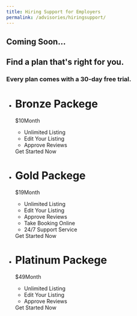 ```yaml
---
title: Hiring Support for Employers
permalink: /advisories/hiringsupport/
---
```


## **Coming Soon...**

<div class="pricingTable">
  <h2 class="pricingTable-title">Find a plan that's right for you.</h2>
  <h3 class="pricingTable-subtitle">Every plan comes with a 30-day   free trial.</h3>
  
  <ul class="pricingTable-firstTable">
    <li class="pricingTable-firstTable_table">
      <h1 class="pricingTable-firstTable_table__header">Bronze Packege</h1>
      <p class="pricingTable-firstTable_table__pricing"><span>$</span><span>10</span><span>Month</span></p>
      <ul class="pricingTable-firstTable_table__options">
        <li>Unlimited Listing</li>
        <li>Edit Your Listing</li>
        <li>Approve Reviews</li>
      </ul>
      <div class="pricingTable-firstTable_table__getstart">Get Started Now</div>
    </li><li class="pricingTable-firstTable_table">
      <h1 class="pricingTable-firstTable_table__header">Gold Packege</h1>
      <p class="pricingTable-firstTable_table__pricing"><span>$</span><span>19</span><span>Month</span></p>
      <ul class="pricingTable-firstTable_table__options">
        <li>Unlimited Listing</li>
        <li>Edit Your Listing</li>
        <li>Approve Reviews</li>
        <li>Take Booking Online</li>
        <li>24/7 Support Service</li>
      </ul>
      <div class="pricingTable-firstTable_table__getstart">Get Started Now</div>
    </li><li class="pricingTable-firstTable_table">
      <h1 class="pricingTable-firstTable_table__header">Platinum Packege</h1>
      <p class="pricingTable-firstTable_table__pricing"><span>$</span><span>49</span><span>Month</span></p>
      <ul class="pricingTable-firstTable_table__options">
        <li>Unlimited Listing</li>
        <li>Edit Your Listing</li>
        <li>Approve Reviews</li>
      </ul>
      <div class="pricingTable-firstTable_table__getstart">Get Started Now</div>
    </li>
  </ul>
</div>
